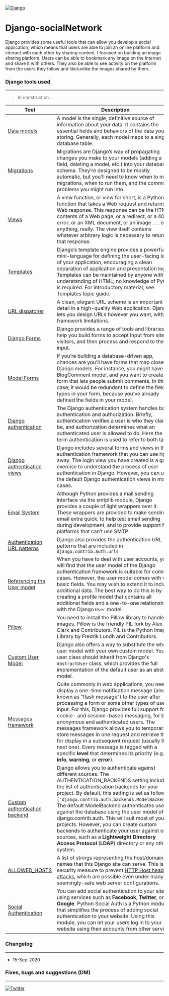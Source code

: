 [![Django](https://www.djangoproject.com/m/img/logos/django-logo-positive.png)](https://www.djangoproject.com/)

# Django-socialNetwork


Django provides some useful tools that can allow you develop a social application, which means that users are able to join an online platform and interact with each other by sharing content. I focused on building an image sharing platform. Users can be able to bookmark any image on the Internet and share it with others. They also be able to see activity on the platform from the users they follow and like/unlike the images shared by them.


### Django tools used
---

> In construction ...

| Tool | Description |
| ------ | ------ |
| [Data models](https://docs.djangoproject.com/en/3.1/topics/db/models/) | A model is the single, definitive source of information about your data. It contains the essential fields and behaviors of the data you’re storing. Generally, each model maps to a single database table. |
| [Migrations](https://docs.djangoproject.com/en/3.1/topics/migrations/) | Migrations are Django’s way of propagating changes you make to your models (adding a field, deleting a model, etc.) into your database schema. They’re designed to be mostly automatic, but you’ll need to know when to make migrations, when to run them, and the common problems you might run into. |
| [Views](https://docs.djangoproject.com/en/3.1/topics/http/views/) | A view function, or view for short, is a Python function that takes a Web request and returns a Web response. This response can be the HTML contents of a Web page, or a redirect, or a 404 error, or an XML document, or an image . . . or anything, really. The view itself contains whatever arbitrary logic is necessary to return that response. |
| [Templates](https://docs.djangoproject.com/en/3.1/ref/templates/) | Django’s template engine provides a powerful mini-language for defining the user-facing layer of your application, encouraging a clean separation of application and presentation logic. Templates can be maintained by anyone with an understanding of HTML; no knowledge of Python is required. For introductory material, see Templates topic guide. |
| [URL dispatcher](https://docs.djangoproject.com/en/3.1/topics/http/urls/) | A clean, elegant URL scheme is an important detail in a high-quality Web application. Django lets you design URLs however you want, with no framework limitations. |
| [Django Forms](https://docs.djangoproject.com/en/3.1/topics/forms/) | Django provides a range of tools and libraries to help you build forms to accept input from site visitors, and then process and respond to the input. |
| [Model Forms](https://docs.djangoproject.com/en/3.1/topics/forms/modelforms/) | If you’re building a database-driven app, chances are you’ll have forms that map closely to Django models. For instance, you might have a BlogComment model, and you want to create a form that lets people submit comments. In this case, it would be redundant to define the field types in your form, because you’ve already defined the fields in your model. |
| [Django authentication](https://docs.djangoproject.com/en/3.1/topics/auth/) | The Django authentication system handles both authentication and authorization. Briefly, authentication verifies a user is who they claim to be, and authorization determines what an authenticated user is allowed to do. Here the term authentication is used to refer to both tasks. |
| [Django authentication views](https://docs.djangoproject.com/en/3.0/topics/auth/default/#all-authentication-views) | Django includes several forms and views in the authentication framework that you can use right away. The login view you have created is a good exercise to understand the process of user authentication in Django. However, you can use the default Django authentication views in most cases. |
| [Email System](https://docs.djangoproject.com/en/3.1/topics/email/) | Although Python provides a mail sending interface via the smtplib module, Django provides a couple of light wrappers over it. These wrappers are provided to make sending email extra quick, to help test email sending during development, and to provide support for platforms that can’t use SMTP. |
| [Authentication URL patterns](https://github.com/django/django/blob/stable/3.0.x/django/contrib/auth/urls.py) | Django also provides the authentication URL patterns that are included in ```django.contrib.auth.urls``` |
| [Referencing the User model](https://docs.djangoproject.com/en/3.0/topics/auth/customizing/#django.contrib.auth.get_user_model) | When you have to deal with user accounts, you will find that the user model of the Django authentication framework is suitable for common cases. However, the user model comes with very basic fields. You may wish to extend it to include additional data. The best way to do this is by creating a profile model that contains all additional fields and a one-to-one relationship with the Django ```User``` model. |
| [Pillow](https://pillow.readthedocs.io/en/stable/) | You need to install the Pillow library to handle images. Pillow is the friendly PIL fork by Alex Clark and Contributors. PIL is the Python Imaging Library by Fredrik Lundh and Contributors. |
| [Custom User Model](https://docs.djangoproject.com/en/3.0/topics/auth/customizing/#substituting-a-custom-user-model) | Django also offers a way to substitute the whole user model with your own custom model. Your user class should inherit from Django's ```AbstractUser``` class, which provides the full implementation of the default user as an abstract model. |
| [Messages framework](https://docs.djangoproject.com/en/3.1/ref/contrib/messages/#module-django.contrib.messages) | Quite commonly in web applications, you need to display a one-time notification message (also known as “flash message”) to the user after processing a form or some other types of user input. For this, Django provides full support for cookie- and session-based messaging, for both anonymous and authenticated users. The messages framework allows you to temporarily store messages in one request and retrieve them for display in a subsequent request (usually the next one). Every message is tagged with a specific **level** that determines its priority (e.g., **info**, **warning**, or **error**).|
| [Custom authentication backend](https://docs.djangoproject.com/en/3.0/topics/auth/customizing/#other-authentication-sources) | Django allows you to authenticate against different sources. The AUTHENTICATION_BACKENDS setting includes the list of authentication backends for your project. By default, this setting is set as follows: ```['django.contrib.auth.backends.ModelBackend']```. The default ModelBackend authenticates users against the database using the user model of django.contrib.auth. This will suit most of your projects. However, you can create custom backends to authenticate your user against other sources, such as a **Lightweight Directory Access Protocol** (**LDAP**) directory or any other system.  |
| [ALLOWED_HOSTS](https://docs.djangoproject.com/en/3.0/ref/settings/#allowed-hosts) | A list of strings representing the host/domain names that this Django site can serve. This is a security measure to prevent [HTTP Host header attacks](https://docs.djangoproject.com/en/3.0/topics/security/#host-headers-virtual-hosting), which are possible even under many seemingly-safe web server configurations. |
| [Social Authentication](https://python-social-auth.readthedocs.io/en/latest/backends/index.html#supported-backends) | You can add social authentication to your site using services such as **Facebook**, **Twitter**, or **Google**. Python Social Auth is a Python module that simplifies the process of adding social authentication to your website. Using this module, you can let your users log in to your website using their accounts from other services.|


### Changelog

---

* 15-Sep-2020

### Fixes, bugs and suggestions (DM)

---

[![Twitter](https://img.icons8.com/clouds/2x/twitter.png)](https://twitter.com/nildiert)


